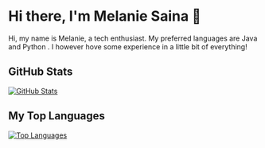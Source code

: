 # Hi there, I'm Melanie Saina 👋
Hi, my name is Melanie, a tech enthusiast. My preferred languages are Java and Python . I however hove some experience in a little bit of everything!
## GitHub Stats

<!-- GitHub Stats Chart - You can use an external service like shields.io or a GitHub Action to generate dynamic content -->

[![GitHub Stats](https://github-readme-stats.vercel.app/api?username=MelSaina&show_icons=true&theme=radical)](https://github.com/MelSaina)


## My Top Languages

<!-- Top Languages Chart - Generated using a GitHub Action or shields.io -->

[![Top Languages](https://github-readme-stats.vercel.app/api/top-langs/?username=MelSaina&layout=compact&theme=radical)](https://github.com/MelSaina)
